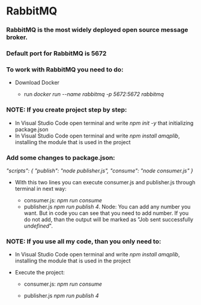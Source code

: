 # RabbitMQ

### RabbitMQ is the most widely deployed open source message broker.
### Default port for RabbitMQ is 5672

### To work with RabbitMQ you need to do:

 - Download Docker 
   
   - run *docker run --name rabbitmq -p 5672:5672 rabbitmq*
   
   
 ### NOTE: If you create project step by step:    
 
 - In Visual Studio Code open terminal and write *npm init -y* that initializing package.json
 - In Visual Studio Code open terminal and write *npm install amqplib*, installing the module that is used in the project
 
 ### Add some changes to package.json:

 *"scripts": {
    "publish": "node publisher.js",
    "consume": "node consumer.js"
  }*
 
 - With this two lines you can execute consumer.js and publisher.js through terminal in next way:
 
   - consumer.js: *npm run consume*
   - publisher.js *npm run publish 4*. Node: You can add any number you want. But in code you can see that you need to add number. If you do not add, than the output will be marked as "Job sent successfully *undefined*".
 
 ### NOTE: If you use all my code, than you only need to: 
 
 - In Visual Studio Code open terminal and write *npm install amqplib*, installing the module that is used in the project
 
 - Execute the project:
 
   - consumer.js: *npm run consume*
   
   - publisher.js *npm run publish 4*
 

 
